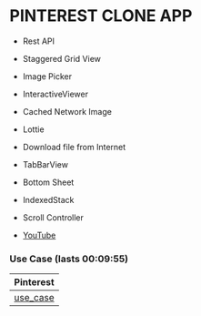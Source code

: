 # PINTEREST CLONE APP

- Rest API
- Staggered Grid View
- Image Picker
- InteractiveViewer
- Cached Network Image
- Lottie
- Download file from Internet
- TabBarView
- Bottom Sheet
- IndexedStack
- Scroll Controller

- [YouTube](https://www.youtube.com/watch?v=vRM7LNPo1ag)

### Use Case (lasts 00:09:55)
| Pinterest |
|----------------|
| [use_case](assets/readme/use_case.gif) |